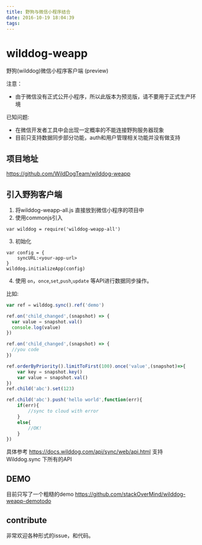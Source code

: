 ```yaml
---
title: 野狗与微信小程序结合
date: 2016-10-19 18:04:39
tags:
---
```


# wilddog-weapp


野狗(wilddog)微信小程序客户端 (preview)

注意：
* 由于微信没有正式公开小程序，所以此版本为预览版，请不要用于正式生产环境

已知问题:
* 在微信开发者工具中会出现一定概率的不能连接野狗服务器现象
* 目前只支持数据同步部分功能，auth和用户管理相关功能并没有做支持

## 项目地址
https://github.com/WildDogTeam/wilddog-weapp


## 引入野狗客户端

1. 将wilddog-weapp-all.js 直接放到微信小程序的项目中
2. 使用commonjs引入
```
var wilddog = require('wilddog-weapp-all')
```
3. 初始化

```
var config = {
    syncURL:<your-app-url>
}
wilddog.initializeApp(config)
```

4. 使用 `on`，`once`,`set`,`push`,`update` 等API进行数据同步操作。

比如:

```js
var ref = wilddog.sync().ref('demo')

ref.on('child_changed',(snapshot) => {
  var value = snapshot.val()
  console.log(value)
})

ref.on('child_changed',(snapshot) => {
  //you code
})

ref.orderByPriority().limitToFirst(100).once('value',(snapshot)=>{
    var key = snapshot.key()
    var value = snapshot.val()
})
ref.child('abc').set(123)

ref.child('abc').push('hello world',function(err){
    if(err){
        //sync to cloud with error
    }
    else{
        //OK!
    }
})

```


具体参考 https://docs.wilddog.com/api/sync/web/api.html
支持 Wilddog.sync 下所有的API

## DEMO

目前只写了一个粗糙的demo
https://github.com/stackOverMind/wilddog-weapp-demotodo

## contribute

非常欢迎各种形式的issue，和代码。
